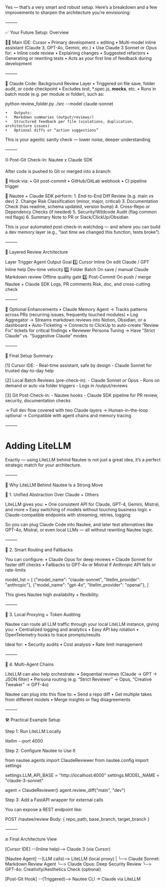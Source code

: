 Yes — that’s a very smart and robust setup. Here’s a breakdown and a few improvements to sharpen the architecture you’re envisioning:

⸻

✅ Your Future Setup: Overview

🧑‍💻 Main IDE: Cursor
	•	Primary development + editing
	•	Multi-model inline assistant (Claude 3, GPT-4o, Gemini, etc.)
	•	Use Claude 3 Sonnet or Opus for:
	•	Inline code review
	•	Explaining changes
	•	Suggested refactors
	•	Generating or rewriting tests
	•	Acts as your first line of feedback during development

⸻

🧠 Claude Code: Background Review Layer
	•	Triggered on file save, folder audit, or code checkpoint
	•	Excludes *test*, *.spec.js, __mocks__, etc.
	•	Runs in batch mode (e.g. per module or folder), such as:

python review_folder.py ./src --model claude-sonnet


	•	Outputs:
	•	Markdown summaries (output/reviews/)
	•	Structured feedback per file (violations, duplication, architecture issues)
	•	Optional diffs or “action suggestions”

This is your agentic sanity check — lower noise, deeper understanding

⸻

⛓️ Post-Git Check-In: Nautee x Claude SDK

After code is pushed to Git or merged into a branch:

🔄 Hook via:
	•	Git post-commit
	•	GitHub/GitLab webhook
	•	CI pipeline trigger

🤖 Nautee + Claude SDK perform:
	1.	End-to-End Diff Review (e.g. main vs dev)
	2.	Change Risk Classification (minor, major, critical)
	3.	Documentation Check (has readme, schema updated, version bump)
	4.	Cross-Repo or Dependency Checks (if needed)
	5.	Security/Wildcode Audit (flag common red flags)
	6.	Summary Note to PR or Slack/ClickUp/Obsidian

This is your automated post-check-in watchdog — and where you can build a dev memory layer (e.g., “last time we changed this function, tests broke”).

⸻

🧱 Layered Review Architecture

Layer	Trigger	Agent	Output	Goal
1️⃣ Cursor Inline	On edit	Claude / GPT	Inline help	Dev-time velocity
2️⃣ Folder Batch	On save / manual	Claude	Markdown review	Offline quality gate
3️⃣ Post-Commit	On push / merge	Nautee + Claude SDK	Logs, PR comments	Risk, doc, and cross-cutting check


⸻

🧩 Optional Enhancements
	•	Claude Memory Agent → Tracks patterns across PRs (recurring issues, frequently touched modules)
	•	Log Aggregator → Streams markdown reviews into Notion, Obsidian, or a dashboard
	•	Auto-Ticketing → Connects to ClickUp to auto-create “Review Fix” tickets for critical findings
	•	Reviewer Persona Tuning → Have “Strict Claude” vs. “Suggestive Claude” modes

⸻

🚀 Final Setup Summary

[1] Cursor IDE: 
    - Real-time assistant, safe by design
    - Claude Sonnet for trusted day-to-day help

[2] Local Batch Reviews (pre-check-in):
    - Claude Sonnet or Opus 
    - Runs on demand or auto via folder triggers
    - Logs in /output/reviews

[3] Git Post-Check-in:
    - Nautee hooks
    - Claude SDK pipeline for PR review, security, documentation checks

→ Full dev flow covered with two Claude layers 
→ Human-in-the-loop optional
→ Compatible with agent chains and memory tracing


⸻

# Adding LiteLLM
Exactly — using LiteLLM behind Nautee is not just a great idea, it’s a perfect strategic match for your architecture.

⸻

🤖 Why LiteLLM Behind Nautee Is a Strong Move

🔌 1. Unified Abstraction Over Claude + Others

LiteLLM gives you:
	•	One consistent API for Claude, GPT-4, Gemini, Mistral, and more
	•	Easy switching of models without touching business logic
	•	Claude-compatible endpoints with streaming, retries, logging

So you can plug Claude Code into Nautee, and later test alternatives like GPT-4o, Mistral, or even local LLMs — all without rewriting Nautee logic.

⸻

🧠 2. Smart Routing and Fallbacks

You can configure:
	•	Claude Opus for deep reviews
	•	Claude Sonnet for faster diff checks
	•	Fallbacks to GPT-4o or Mistral if Anthropic API fails or rate-limits

model_list = [
  {"model_name": "claude-sonnet", "litellm_provider": "anthropic"},
  {"model_name": "gpt-4o", "litellm_provider": "openai"},
]

This gives Nautee high availability + flexibility.

⸻

🔐 3. Local Proxying + Token Auditing

Nautee can route all LLM traffic through your local LiteLLM instance, giving you:
	•	Centralized logging and analytics
	•	Easy API key rotation
	•	OpenTelemetry hooks to trace prompts/results

Ideal for:
	•	Security audits
	•	Cost analysis
	•	Rate limit management

⸻

🧩 4. Multi-Agent Chains

LiteLLM can also help orchestrate:
	•	Sequential reviews (Claude → GPT → JSON filter)
	•	Persona routing (e.g. “Strict Reviewer” → Opus, “Creative Tweaker” → GPT-4o)

Nautee can plug into this flow to:
	•	Send a repo diff
	•	Get multiple takes from different models
	•	Merge insights or flag disagreements

⸻

🛠 Practical Example Setup

Step 1: Run LiteLLM Locally

litellm --port 4000

Step 2: Configure Nautee to Use It

from nautee.agents import ClaudeReviewer
from nautee.config import settings

settings.LLM_API_BASE = "http://localhost:4000"
settings.MODEL_NAME = "claude-3-sonnet"

agent = ClaudeReviewer()
agent.review_diff("main", "dev")

Step 3: Add a FastAPI wrapper for external calls

You can expose a REST endpoint like:

POST /nautee/review
Body: { repo_path, base_branch, target_branch }


⸻

🔚 Final Architecture View

[Cursor IDE] --(Inline help)--> Claude 3 (via Cursor)

[Nautee Agent] --(LLM calls)--> LiteLLM (local proxy)
                       |
       └─> Claude Sonnet: Markdown Review Agent
       └─> Claude Opus: Deep Security Review
       └─> GPT-4o: Creativity/Aesthetics Check (optional)

[Post-Git Hook] --(Triggered)--> Nautee CLI → Claude via LiteLLM


# 